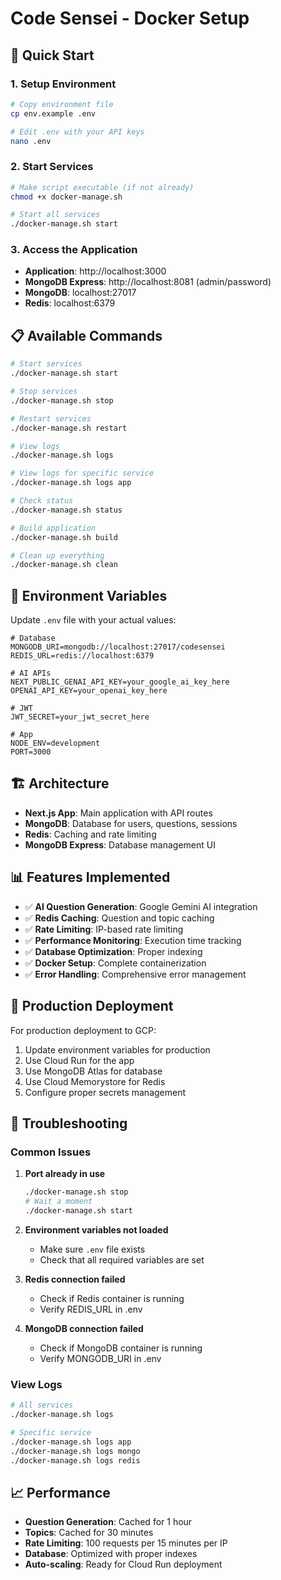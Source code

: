 # Code Sensei - Docker Setup

## 🚀 Quick Start

### 1. Setup Environment
```bash
# Copy environment file
cp env.example .env

# Edit .env with your API keys
nano .env
```

### 2. Start Services
```bash
# Make script executable (if not already)
chmod +x docker-manage.sh

# Start all services
./docker-manage.sh start
```

### 3. Access the Application
- **Application**: http://localhost:3000
- **MongoDB Express**: http://localhost:8081 (admin/password)
- **MongoDB**: localhost:27017
- **Redis**: localhost:6379

## 📋 Available Commands

```bash
# Start services
./docker-manage.sh start

# Stop services
./docker-manage.sh stop

# Restart services
./docker-manage.sh restart

# View logs
./docker-manage.sh logs

# View logs for specific service
./docker-manage.sh logs app

# Check status
./docker-manage.sh status

# Build application
./docker-manage.sh build

# Clean up everything
./docker-manage.sh clean
```

## 🔧 Environment Variables

Update `.env` file with your actual values:

```env
# Database
MONGODB_URI=mongodb://localhost:27017/codesensei
REDIS_URL=redis://localhost:6379

# AI APIs
NEXT_PUBLIC_GENAI_API_KEY=your_google_ai_key_here
OPENAI_API_KEY=your_openai_key_here

# JWT
JWT_SECRET=your_jwt_secret_here

# App
NODE_ENV=development
PORT=3000
```

## 🏗️ Architecture

- **Next.js App**: Main application with API routes
- **MongoDB**: Database for users, questions, sessions
- **Redis**: Caching and rate limiting
- **MongoDB Express**: Database management UI

## 📊 Features Implemented

- ✅ **AI Question Generation**: Google Gemini AI integration
- ✅ **Redis Caching**: Question and topic caching
- ✅ **Rate Limiting**: IP-based rate limiting
- ✅ **Performance Monitoring**: Execution time tracking
- ✅ **Database Optimization**: Proper indexing
- ✅ **Docker Setup**: Complete containerization
- ✅ **Error Handling**: Comprehensive error management

## 🚀 Production Deployment

For production deployment to GCP:

1. Update environment variables for production
2. Use Cloud Run for the app
3. Use MongoDB Atlas for database
4. Use Cloud Memorystore for Redis
5. Configure proper secrets management

## 🐛 Troubleshooting

### Common Issues

1. **Port already in use**
   ```bash
   ./docker-manage.sh stop
   # Wait a moment
   ./docker-manage.sh start
   ```

2. **Environment variables not loaded**
   - Make sure `.env` file exists
   - Check that all required variables are set

3. **Redis connection failed**
   - Check if Redis container is running
   - Verify REDIS_URL in .env

4. **MongoDB connection failed**
   - Check if MongoDB container is running
   - Verify MONGODB_URI in .env

### View Logs
```bash
# All services
./docker-manage.sh logs

# Specific service
./docker-manage.sh logs app
./docker-manage.sh logs mongo
./docker-manage.sh logs redis
```

## 📈 Performance

- **Question Generation**: Cached for 1 hour
- **Topics**: Cached for 30 minutes
- **Rate Limiting**: 100 requests per 15 minutes per IP
- **Database**: Optimized with proper indexes
- **Auto-scaling**: Ready for Cloud Run deployment

